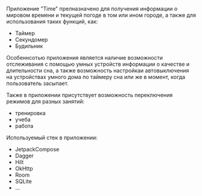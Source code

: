 Приложение "Time" прелназначено для получения информации о мировом времени и текущей погоде в том или ином городе, а также для использования таких функций, как:
- Таймер
- Секундомер
- Будильник

Особеннсотью приложения является наличие возможности отслеживания с помощью умных устройств информации о качестве и длительности сна, а также возможность настройкаи автовыключения на устройствах умного дома по таймеру сна или же в момент, когда пользователь засыпает.

Также в приложении присутствует возможность переключения режимов для разных занятий:
- тренировка
- учеба
- работа

Используемый стек в приложении:
- JetpackCompose
- Dagger
- Hilt
- OkHttp
- Room
- SQLite
- ...
